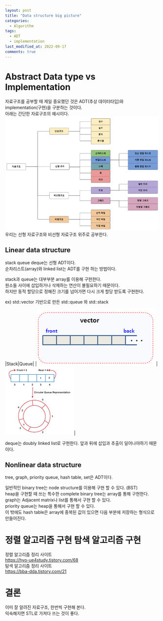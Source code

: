 ```yaml
---
layout: post
title: "Data structure big picture"
categories:
  - Algorithm
tags:
  - ADT
  - implementation
last_modified_at: 2022-09-17
comments: true
---
```


# Abstract Data type vs Implementation
자료구조를 공부할 때 제일 중요했던 것은 ADT$($추상 데이터타입$)$와 implementation$($구현$)$을 구분하는 것이다.  
아래는 간단한 자료구조의 예시이다.  
![image](/assets/img/computer/algorithm/data_structure_big_picture/sort_of_data_structure.png)
우리는 선형 자료구조와 비선형 자료구조 위주로 공부한다.  

## Linear data structure
stack queue deque는 선형 ADT이다.  
순차리스트$($array$)$와 linked list는 ADT를 구현 하는 방법이다. 

stack과 queue는 대부부분 array를 이용해 구현한다.  
원소들 사이에 삽입하거나 삭제하는 연산이 불필요하기 때문이다.  
하지만 동적 할당으로 정해진 크기를 넘어가면 다시 크게 할당 받도록 구현한다. 

ex$)$ std::vector 기반으로 만든 std::queue 와 std::stack

|Stack|Queue|
|![image](/assets/img/computer/algorithm/data_structure_big_picture/vector.png)|![image](/assets/img/computer/algorithm/data_structure_big_picture/circular_queue.png)|

deque는 doubly linked list로 구현한다. 앞과 뒤에 삽입과 추출이 일어나야하기 때문이다.  

## Nonlinear data structure
tree, graph, priority queue, hash table, set은 ADT이다. 

일반적인 binary tree는 node structure를 이용해 구현 할 수 있다. $($BST$)$  
heap을 구현할 때 쓰는 특수한 complete binary tree는 array를 통해 구현한다.  
graph는 Adjacent matrix나 list를 통해서 구현 할 수 있다.  
priority queue는 heap을 통해서 구현 할 수 있다.  
이 밖에도 hash table은 array에 중복된 값이 있으면 다음 부분에 저장하는 형식으로 만들어진다.  

# 정렬 알고리즘 구현 탐색 알고리즘 구현 
정렬 알고리즘 정리 사이트  
https://hyo-ue4study.tistory.com/68  
탐색 알고리즘 정리 사이트  
https://bba-dda.tistory.com/21  


# 결론
이미 잘 알려진 자료구조, 한번씩 구현해 본다.  
익숙해지면 STL로 가져다 쓰는 것이 좋다.  